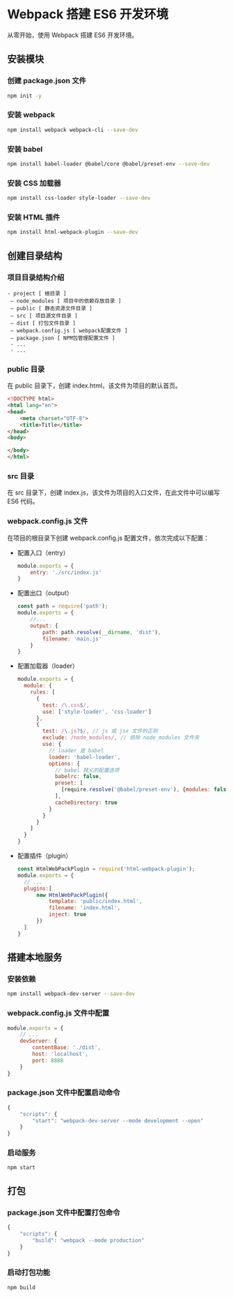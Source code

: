 # Webpack 搭建 ES6 开发环境

从零开始，使用 Webpack 搭建 ES6 开发环境。

## 安装模块

### 创建 package.json 文件
```bash
npm init -y
```

### 安装 webpack
```bash
npm install webpack webpack-cli --save-dev
```

### 安装 babel
```bash
npm install babel-loader @babel/core @babel/preset-env --save-dev
```

### 安装 CSS 加载器
```bash
npm install css-loader style-loader --save-dev
```

### 安装 HTML 插件
```bash
npm install html-webpack-plugin --save-dev
```

## 创建目录结构

### 项目目录结构介绍
```
- project [ 根目录 ]
​ – node_modules [ 项目中的依赖存放目录 ]
​ – public [ 静态资源文件目录 ]
​ – src [ 项目源文件目录 ]
​ – dist [ 打包文件目录 ]
​ – webpack.config.js [ webpack配置文件 ]
​ – package.json [ NPM包管理配置文件 ]
 - ...
 - ...
```

### public 目录

在 public 目录下，创建 index.html，该文件为项目的默认首页。
```html
<!DOCTYPE html>
<html lang="en">
<head>
    <meta charset="UTF-8">
    <title>Title</title>
</head>
<body>

</body>
</html>
```

### src 目录
在 src 目录下，创建 index.js，该文件为项目的入口文件，在此文件中可以编写 ES6 代码。

### webpack.config.js 文件

在项目的根目录下创建 webpack.config.js 配置文件，依次完成以下配置：

- 配置入口（entry）
  ```js
  module.exports = {
      entry: './src/index.js'
  }
  ```

- 配置出口（output）
  ```js
  const path = require('path');
  module.exports = {
      //...
      output: {
          path: path.resolve(__dirname, 'dist'),
          filename: 'main.js'
      }
  }
  ```
  
- 配置加载器（loader）
  ```js
  module.exports = {
    module: {
      rules: [
        {
          test: /\.css$/,
          use: ['style-loader', 'css-loader']
        },
        {
          test: /\.js?$/, // js 或 jsx 文件的正则
          exclude: /node_modules/, // 排除 node_modules 文件夹
          use: {
            // loader 是 babel
            loader: 'babel-loader',
            options: {
              // babel 转义的配置选项
              babelrc: false,
              preset: [
                [require.resolve('@babel/preset-env'), {modules: false}]
              ],
              cacheDirectory: true
            }
          }
        }
      ]
    }
  }
  ```  
  
- 配置插件（plugin）
  ```js
  const HtmlWebPackPlugin = require('html-webpack-plugin');
  module.exports = {
  	// ...
  	plugins:[
  		new HtmlWebPackPlugin({
  			template: 'public/index.html',
  			filename: 'index.html',
  			inject: true
  		})
  	]
  }
  ```

## 搭建本地服务

### 安装依赖
```bash
npm install webpack-dev-server --save-dev
```

### webpack.config.js 文件中配置
```js
module.exports = {
	// ...
	devServer: {
		contentBase: './dist',
		host: 'localhost',
		port: 8888
	}
}
```

### package.json 文件中配置启动命令

```js
{
    "scripts": {
        "start": "webpack-dev-server --mode development --open"
    }
}
```

### 启动服务
```
npm start
```

## 打包

### package.json 文件中配置打包命令
```js
{
    "scripts": {
        "build": "webpack --mode production"
    }
}
```

### 启动打包功能
```
npm build
```




